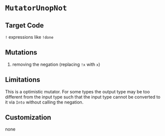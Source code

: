 # `MutatorUnopNot`

## Target Code

`!` expressions like `!done`

## Mutations

1. removing the negation (replacing `!x` with `x`)

## Limitations

This is a optimistic mutator. For some types the output type may be too different from the input type such that the input type cannot be converted to it via `Into` without calling the negation.

## Customization

none
